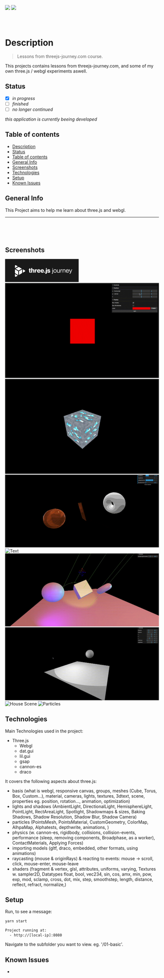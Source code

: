 <img src="https://shields.io/badge/threejs--journey.com-online-green?style=flat-square&logo=statuspal" />

<img src="https://shields.io/badge/course-not_finished-red?style=flat-square&logo=github" />

<br/><br/>

# Description

> Lessons from threejs-journey.com course.

This projects contains lessons from threejs-journey.com, and some of my own three.js / webgl experiments aswell.

## Status

- [x] _in progress_
- [ ] _finished_
- [ ] _no longer continued_

_this application is currently beeing developed_

## Table of contents

- [Description](#description)
- [Status](#status)
- [Table of contents](#table-of-contents)
- [General Info](#general-info)
- [Screenshots](#screenshots)
- [Technologies](#technologies)
- [Setup](#setup)
- [Known Issues](#known-issues)

## General Info

This Project aims to help me learn about three.js and webgl.

---

</br></br></br>

## Screenshots

![Threejs-journey](./readme/threejs-journey.png)
![Debugging](./readme/debug-ui-min.gif)
![Texturing](./readme/texturing.gif)
![Materials](./readme/materials-min.gif)
![Text](./readme/text.gif)
![Lights](./readme/lights-min.gif)
![Shadows](./readme/shadows.gif)
![House Scene](./readme/haunted-house-min.gif)
![Particles](./readme/particles-min.gif)

## Technologies

Main Technologies used in the project:

- Three.js
  - Webgl
  - dat.gui
  - lil.gui
  - gsap
  - cannon-es
  - draco

It covers the following aspects about three.js:

- basis (what is webgl, responsive canvas, groups, meshes (Cube, Torus, Box, Custom...), material, cameras, lights, textures, 3dtext, scene, properties eg. position, rotation..., animation, optimization)
- lights and shadows (AmbientLight, DirectionalLight, HemisphereLight, PointLight, RectAreaLight, Spotlight, Shadowmaps & sizes, Baking Shadows, Shadow Resolution, Shadow Blur, Shadow Camera)
- particles (PointsMesh, PointsMaterial, CustomGeometry, ColorMap, AlhpaMap, Alphatests, depthwrite, animations, )
- physics (w. cannon-es, rigidbody, collisions, collision-events, performance (sleep, removing components, Broadphase, as a worker), ContactMaterials, Applying Forces)
- importing models (gltf, draco, embedded, other formats, using animations)
- raycasting (mouse & originRays) & reacting to events: mouse -> scroll, click, mouse-enter, mouse-leave
- shaders (fragment & vertex, glsl, attributes, uniforms, varying, Textures w. sampler2D, Datatypes float, bool, vec234, sin, cos, amx, min, pow, exp, mod, sclamp, cross, dot, mix, step, smoothstep, length, distance, reflect, refract, normalize,)

## Setup

Run, to see a message:

```
yarn start
```

```
Project running at:
  - http://[local-ip]:8080
```

Navigate to the subfolder you want to view. eg. '/01-basic'.

## Known Issues

-

